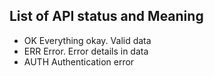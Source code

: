 ## List of API status and Meaning

* OK 
	Everything okay. Valid data
* ERR 
	Error. Error details in data
* AUTH
	Authentication error